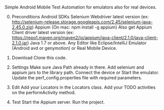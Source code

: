 Simple Android Mobile Test Automation for emulators also for real devices.

0. Preconditions
	Android SDKs
	Selenium Webdriver latest version (ex: http://selenium-release.storage.googleapis.com/2.45/selenium-java-2.45.0.zip)
	Appium (On mac: npm install -g appium)
	Also get Appium Client driver latest version (ex: https://repo1.maven.org/maven2/io/appium/java-client/2.1.0/java-client-2.1.0.jar)
	Java 1.7 or above.
	Any Editor like Eclipse/IntelliJ
	Emulator (Android avd or genymotion) or Real Mobile Device.

1. Download
	Clone this code.

2. Settings
	Make sure Java Path already in there.
	Add selenium and appium jars to the library path.
	Connect the device or Start the emulator.
	Update the perf_config.properties file with required parameters.

3. Edit
	Add your Locators in the Locators class.
	Add your TODO activities on the performActivity method.

4. Test	
	Start the Appium server.
	Run the project.

